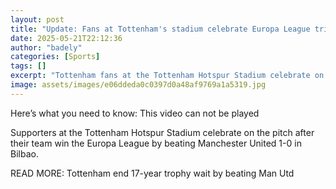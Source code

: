 ```yaml
---
layout: post
title: "Update: Fans at Tottenham's stadium celebrate Europa League triumph"
date: 2025-05-21T22:12:36
author: "badely"
categories: [Sports]
tags: []
excerpt: "Tottenham fans at the Tottenham Hotspur Stadium celebrate on the pitch after their team win the Europa League by beating Manchester United 1-0 in Bilb"
image: assets/images/e06ddeda0c0397d0a48af9769a1a5319.jpg
---
```


Here’s what you need to know: This video can not be played

Supporters at the Tottenham Hotspur Stadium celebrate on the pitch after their team win the Europa League by beating Manchester United 1-0 in Bilbao.

READ MORE: Tottenham end 17-year trophy wait by beating Man Utd

